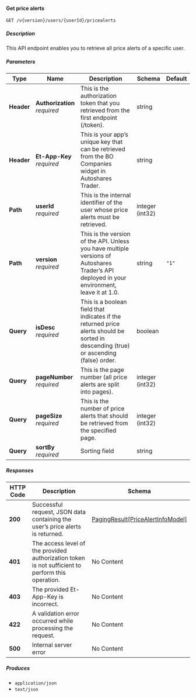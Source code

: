 
<a name="pricealerts_getpricealerts"></a>
#### Get price alerts
```
GET /v{version}/users/{userId}/pricealerts
```


##### Description
This API endpoint enables you to retrieve all price alerts of a specific user.


##### Parameters

|Type|Name|Description|Schema|Default|
|---|---|---|---|---|
|**Header**|**Authorization**  <br>*required*|This is the authorization token that you retrieved from the first endpoint (/token).|string||
|**Header**|**Et-App-Key**  <br>*required*|This is your app’s unique key that can be retrieved from the BO Companies widget in Autoshares Trader.|string||
|**Path**|**userId**  <br>*required*|This is the internal identifier of the user whose price alerts must be retrieved.|integer (int32)||
|**Path**|**version**  <br>*required*|This is the version of the API. Unless you have multiple versions of Autoshares Trader’s API deployed in your environment, leave it at 1.0.|string|`"1"`|
|**Query**|**isDesc**  <br>*required*|This is a boolean field that indicates if the returned price alerts should be sorted in  descending (true) or ascending (false) order.|boolean||
|**Query**|**pageNumber**  <br>*required*|This is the page number (all price alerts are split into pages).|integer (int32)||
|**Query**|**pageSize**  <br>*required*|This is the number of price alerts that should be retrieved from the specified page.|integer (int32)||
|**Query**|**sortBy**  <br>*required*|Sorting field|string||


##### Responses

|HTTP Code|Description|Schema|
|---|---|---|
|**200**|Successful request, JSON data containing the user’s price alerts is returned.|[PagingResult[PriceAlertInfoModel]](#pagingresult-pricealertinfomodel)|
|**401**|The access level of the provided authorization token is not sufficient to perform this operation.|No Content|
|**403**|The provided Et-App-Key is incorrect.|No Content|
|**422**|A validation error occurred while processing the request.|No Content|
|**500**|Internal server error|No Content|


##### Produces

* `application/json`
* `text/json`



